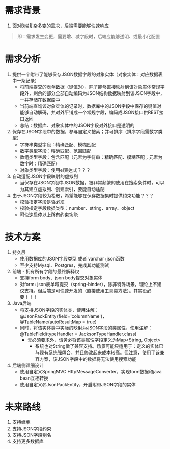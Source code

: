 # 需求背景
1. 面对B端复杂多变的需求，后端需要能够快速响应
> 即：需求发生变更，需要增、减字段时，后端应能够透明、或最小化配置

# 需求分析
1. 提供一个附带了能够保存JSON数据字段的对象实体（对象实体：对应数据表中一条记录）
   * 将前端提交的表单数据（键值对），除了能够直接映射到该对象实体常规字段外，剩余的部分全部自动编码为JSON结构数据映射到该JSON字段中，一并存储在数据库中
   * 当前端查询该对象实体的记录时，数据库中的JSON字段中保存的键值对能够自动解码，并对外平铺成一个常规字段，编码成JSON接口供REST接口返回
   * 总结：数据库、对象实体中的JSON字段对外接口是透明的
2. 保存在JSON字段中的数据，参与自定义搜索；并可排序（排序字段需数字类型）
   * 字符串类型字段：精确匹配、模糊匹配
   * 数字类型字段：精确匹配、范围匹配
   * 数组类型字段：包含匹配（元素为字符串：精确匹配、模糊匹配；元素为数字时：精确匹配）
   * 对象类型字段：使用el表达式？？？
3. 自动适配JSON字段映射的虚拟列
   * 当保存在JSON字段中JSON数据，被非常频繁的使用在搜索条件时，可以为其建立虚拟列、创建索引，要能自动适配
4. 由于JSON字段较为松散，希望能够在保存数据集时提供约束功能？？？
   * 校验指定字段是否必须
   * 校验指定字段数据类型：number、string、array、object
   * 可快速启停以上所有约束功能

# 技术方案
1. 持久层
   * 使用数据库的JSON字段类型 或者 varchar+json函数
   * 至少支持Mysql、Postgres，完成其功能测试
2. 前端 - 拥有所有字段的最终解释权
   * 支持form body、json body提交对象实体
   * 对form+json表单域提交（spring-binder），除非特殊场景，理论上不建议支持。但后端是可快速开发的（直接使用工具类方法）。其实没必要！！！
3. Java后端
   * 将支持JSON字段的实体类，使用注解：@JsonPackEntity(field='columnName')，@TableName(autoResultMap = true)
   * 同时，将该实体类中实际的映射为JSON字段的类属性，使用注解：@TableField(typeHandler = JacksonTypeHandler.class)
     * 无必须要求外，请务必将该类属性字段定义为Map<String, Object>
       * 系统也对String做了兼容支持。场景可能只适用于：定义的实体已与现有系统强耦合，并且修改起来成本较高。但注意，使用了该兼容方案，该JSON字段中的数据将无法使用搜索功能
4. 后端侧详细设计
   * 使用自定义SpringMVC HttpMessageConverter，实现form数据和java bean互相转换
   * 使用自定义@JsonPackEntity，开启附带JSON字段的实体

# 未来路线
1. 支持继承
2. 支持JSON字段约束
3. 支持JSON字段别名
4. 支持更多数据库
